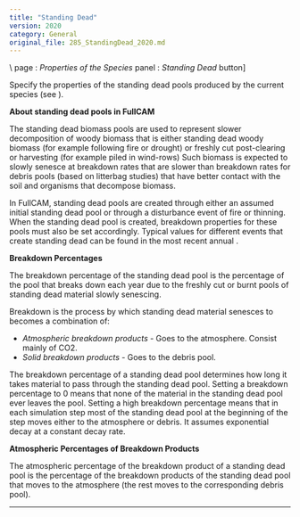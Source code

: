 ```yaml
---
title: "Standing Dead"
version: 2020
category: General
original_file: 285_StandingDead_2020.md
---
```


\ page : *Properties of the Species* panel :
*Standing Dead* button\]

Specify the properties of the standing dead pools produced by the
current species (see ).

**About standing dead pools in FullCAM**

The standing dead biomass pools are used to represent slower
decomposition of woody biomass that is either standing dead woody
biomass (for example following fire or drought) or freshly cut
post-clearing or harvesting (for example piled in wind-rows) Such
biomass is expected to slowly senesce at breakdown rates that are slower
than breakdown rates for debris pools (based on litterbag studies) that
have better contact with the soil and organisms that decompose biomass.

In FullCAM, standing dead pools are created through either an assumed
initial standing dead pool or through a disturbance event of fire or
thinning. When the standing dead pool is created, breakdown properties
for these pools must also be set accordingly. Typical values for
different events that create standing dead can be found in the most
recent annual .

**Breakdown Percentages**

The breakdown percentage of the standing dead pool is the percentage of
the pool that breaks down each year due to the freshly cut or burnt
pools of standing dead material slowly senescing.

Breakdown is the process by which standing dead material senesces to
becomes a combination of:

- *Atmospheric breakdown products* - Goes to the atmosphere. Consist
  mainly of CO2.
- *Solid breakdown products* - Goes to the debris pool.

The breakdown percentage of a standing dead pool determines how long it
takes material to pass through the standing dead pool. Setting a
breakdown percentage to 0 means that none of the material in the
standing dead pool ever leaves the pool. Setting a high breakdown
percentage means that in each simulation step most of the standing dead
pool at the beginning of the step moves either to the atmosphere or
debris. It assumes exponential decay at a constant decay rate.

**Atmospheric Percentages of Breakdown Products**

The atmospheric percentage of the breakdown product of a standing dead
pool is the percentage of the breakdown products of the standing dead
pool that moves to the atmosphere (the rest moves to the corresponding
debris pool).

------------------------------------------------------------------------